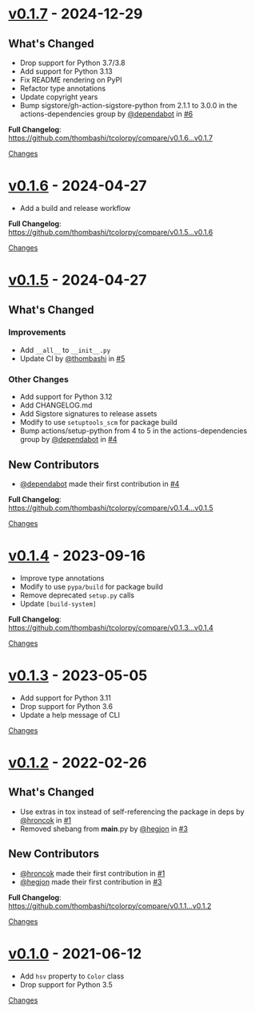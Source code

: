 <a id="v0.1.7"></a>
# [v0.1.7](https://github.com/thombashi/tcolorpy/releases/tag/v0.1.7) - 2024-12-29

## What's Changed
* Drop support for Python 3.7/3.8
* Add support for Python 3.13
* Fix README rendering on PyPI
* Refactor type annotations
* Update copyright years
* Bump sigstore/gh-action-sigstore-python from 2.1.1 to 3.0.0 in the actions-dependencies group by [@dependabot](https://github.com/dependabot) in [#6](https://github.com/thombashi/tcolorpy/pull/6)


**Full Changelog**: https://github.com/thombashi/tcolorpy/compare/v0.1.6...v0.1.7

[Changes][v0.1.7]


<a id="v0.1.6"></a>
# [v0.1.6](https://github.com/thombashi/tcolorpy/releases/tag/v0.1.6) - 2024-04-27

* Add a build and release workflow

**Full Changelog**: https://github.com/thombashi/tcolorpy/compare/v0.1.5...v0.1.6

[Changes][v0.1.6]


<a id="v0.1.5"></a>
# [v0.1.5](https://github.com/thombashi/tcolorpy/releases/tag/v0.1.5) - 2024-04-27

## What's Changed

### Improvements
* Add `__all__` to `__init__.py`
* Update CI by [@thombashi](https://github.com/thombashi) in [#5](https://github.com/thombashi/tcolorpy/pull/5)

### Other Changes
* Add support for Python 3.12
* Add CHANGELOG.md
* Add Sigstore signatures to release assets
* Modify to use `setuptools_scm` for package build
* Bump actions/setup-python from 4 to 5 in the actions-dependencies group by [@dependabot](https://github.com/dependabot) in [#4](https://github.com/thombashi/tcolorpy/pull/4)

## New Contributors
* [@dependabot](https://github.com/dependabot) made their first contribution in [#4](https://github.com/thombashi/tcolorpy/pull/4)

**Full Changelog**: https://github.com/thombashi/tcolorpy/compare/v0.1.4...v0.1.5

[Changes][v0.1.5]


<a id="v0.1.4"></a>
# [v0.1.4](https://github.com/thombashi/tcolorpy/releases/tag/v0.1.4) - 2023-09-16

- Improve type annotations
- Modify to use `pypa/build` for package build
- Remove deprecated `setup.py` calls
- Update `[build-system]`

**Full Changelog**: https://github.com/thombashi/tcolorpy/compare/v0.1.3...v0.1.4

[Changes][v0.1.4]


<a id="v0.1.3"></a>
# [v0.1.3](https://github.com/thombashi/tcolorpy/releases/tag/v0.1.3) - 2023-05-05

- Add support for Python 3.11
- Drop support for Python 3.6
- Update a help message of CLI


[Changes][v0.1.3]


<a id="v0.1.2"></a>
# [v0.1.2](https://github.com/thombashi/tcolorpy/releases/tag/v0.1.2) - 2022-02-26

## What's Changed
* Use extras in tox instead of self-referencing the package in deps by [@hroncok](https://github.com/hroncok) in [#1](https://github.com/thombashi/tcolorpy/pull/1)
* Removed shebang from __main__.py by [@hegjon](https://github.com/hegjon) in [#3](https://github.com/thombashi/tcolorpy/pull/3)

## New Contributors
* [@hroncok](https://github.com/hroncok) made their first contribution in [#1](https://github.com/thombashi/tcolorpy/pull/1)
* [@hegjon](https://github.com/hegjon) made their first contribution in [#3](https://github.com/thombashi/tcolorpy/pull/3)

**Full Changelog**: https://github.com/thombashi/tcolorpy/compare/v0.1.1...v0.1.2

[Changes][v0.1.2]


<a id="v0.1.0"></a>
# [v0.1.0](https://github.com/thombashi/tcolorpy/releases/tag/v0.1.0) - 2021-06-12

- Add `hsv` property to `Color` class
- Drop support for Python 3.5


[Changes][v0.1.0]


[v0.1.7]: https://github.com/thombashi/tcolorpy/compare/v0.1.6...v0.1.7
[v0.1.6]: https://github.com/thombashi/tcolorpy/compare/v0.1.5...v0.1.6
[v0.1.5]: https://github.com/thombashi/tcolorpy/compare/v0.1.4...v0.1.5
[v0.1.4]: https://github.com/thombashi/tcolorpy/compare/v0.1.3...v0.1.4
[v0.1.3]: https://github.com/thombashi/tcolorpy/compare/v0.1.2...v0.1.3
[v0.1.2]: https://github.com/thombashi/tcolorpy/compare/v0.1.0...v0.1.2
[v0.1.0]: https://github.com/thombashi/tcolorpy/tree/v0.1.0

<!-- Generated by https://github.com/rhysd/changelog-from-release v3.8.1 -->

